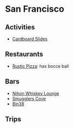 San Francisco
==

## Activities
* [Cardboard Slides](http://www.yelp.com/biz/seward-street-slides-san-francisco)


## Restaurants
* [Rustic Pizza](http://www.yelp.com/biz/rustic-san-francisco): has bocce ball


## Bars
* [Nihon Whiskey Lounge](http://www.yelp.com/biz/nihon-whisky-lounge-san-francisco)
* [Smugglers Cove](http://smugglerscovesf.com/trapdoor)
* [Bin38](http://bin38.com/)


## Trips
